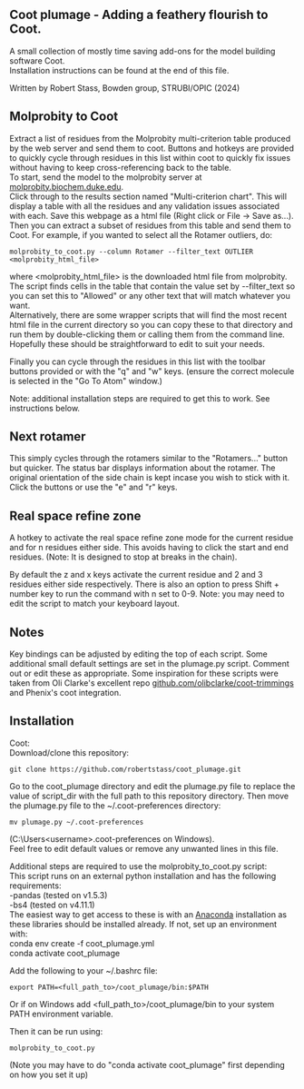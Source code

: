## Coot plumage - Adding a feathery flourish to Coot.

A small collection of mostly time saving add-ons for the model building software Coot.  
Installation instructions can be found at the end of this file.

Written by Robert Stass, Bowden group, STRUBI/OPIC (2024)

## Molprobity to Coot
Extract a list of residues from the Molprobity multi-criterion table produced by the web server and send them to coot. Buttons and hotkeys are provided to quickly cycle through residues in this list within coot to quickly fix issues without having to keep cross-referencing back to the table.  
To start, send the model to the molprobity server at [molprobity.biochem.duke.edu](molprobity.biochem.duke.edu).  
Click through to the results section named "Multi-criterion chart". This will display a table with all the residues and any validation issues associated with each. Save this webpage as a html file (Right click or File -> Save as...).
Then you can extract a subset of residues from this table and send them to Coot. For example, if you wanted to select all the Rotamer outliers, do:
```
molprobity_to_coot.py --column Rotamer --filter_text OUTLIER <molprobity_html_file>
```
where <molprobity_html_file> is the downloaded html file from molprobity. The script finds cells in the table that contain the value set by --filter_text so you can set this to "Allowed" or any other text that will match whatever you want.  
Alternatively, there are some wrapper scripts that will find the most recent html file in the current directory so you can copy these to that directory and run them by double-clicking them or calling them from the command line. Hopefully these should be straightforward to edit to suit your needs. 

Finally you can cycle through the residues in this list with the toolbar buttons provided or with the "q" and "w" keys. (ensure the correct molecule is selected in the "Go To Atom" window.) 

Note: additional installation steps are required to get this to work. See instructions below.
## Next rotamer
This simply cycles through the rotamers similar to the "Rotamers..." button but quicker. The status bar displays information about the rotamer. The original orientation of the side chain is kept incase you wish to stick with it.
Click the buttons or use the "e" and "r" keys. 

## Real space refine zone
A hotkey to activate the real space refine zone mode for the current residue and for n residues either side. This avoids having to click the start and end residues. (Note: It is designed to stop at breaks in the chain).  

By default the z and x keys activate the current residue and 2 and 3 residues either side respectively. There is also an option to press Shift + number key to run the command with n set to 0-9. Note: you may need to edit the script to match your keyboard layout. 

## Notes

Key bindings can be adjusted by editing the top of each script.
Some additional small default settings are set in the plumage.py script. Comment out or edit these as appropriate.
Some inspiration for these scripts were taken from Oli Clarke's excellent repo [github.com/olibclarke/coot-trimmings](github.com/olibclarke/coot-trimmings) and Phenix's coot integration.  

## Installation
Coot:   
Download/clone this repository:
```commandline
git clone https://github.com/robertstass/coot_plumage.git
```
Go to the coot_plumage directory and edit the plumage.py file to replace the value of script_dir with the full path to this repository directory. Then move the plumage.py file to the ~/.coot-preferences directory:
```commandline
mv plumage.py ~/.coot-preferences
```
(C:\Users\<username>\.coot-preferences on Windows).  
Feel free to edit default values or remove any unwanted lines in this file. 

Additional steps are required to use the molprobity_to_coot.py script:  
This script runs on an external python installation and has the following requirements:  
-pandas (tested on v1.5.3)  
-bs4 (tested on v4.11.1)  
The easiest way to get access to these is with an [Anaconda](https://www.anaconda.com/download) installation as these libraries should be installed already. If not, set up an environment with:  
conda env create -f coot_plumage.yml  
conda activate coot_plumage   

Add the following to your ~/.bashrc file: 
```
export PATH=<full_path_to>/coot_plumage/bin:$PATH  
```
Or if on Windows add <full_path_to>/coot_plumage/bin to your system PATH environment variable.  

Then it can be run using:
```
molprobity_to_coot.py  
```
(Note you may have to do "conda activate coot_plumage" first depending on how you set it up)





